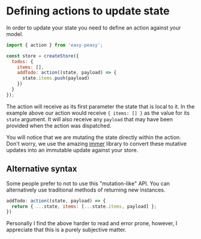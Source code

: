 # Defining actions to update state

In order to update your state you need to define an action against your model.

```javascript
import { action } from 'easy-peasy';

const store = createStore({
  todos: {
    items: [],
    addTodo: action((state, payload) => {
      state.items.push(payload)
    })
  }
});
```

The action will receive as its first parameter the state that is local to it. In
the example above our action would receive `{ items: [] }`
as the value for its `state` argument. It will also receive any `payload` that
may have been provided when the action was dispatched.

You will notice that we are mutating the state directly within the action.
Don't worry, we use the amazing [immer](https://github.com/immerjs/immer) library
to convert these mutative updates into an immutable update against your store.

## Alternative syntax

Some people prefer to not to use this "mutation-like" API. You can alternatively use traditional methods of returning new instances.

```javascript
addTodo: action((state, payload) => {
  return { ...state, items: [...state.items, payload] };
})
```

Personally I find the above harder to read and error prone, however, I appreciate that this is a purely subjective matter.